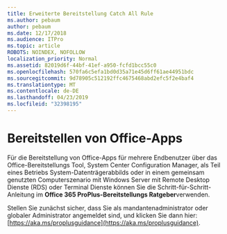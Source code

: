 ```yaml
---
title: Erweiterte Bereitstellung Catch All Rule
ms.author: pebaum
author: pebaum
ms.date: 12/17/2018
ms.audience: ITPro
ms.topic: article
ROBOTS: NOINDEX, NOFOLLOW
localization_priority: Normal
ms.assetid: 82019d6f-44bf-41ef-a950-fcfd1bcc55c0
ms.openlocfilehash: 570fa6c5efa1bd0d35a71e45d6ff61ae44951bdc
ms.sourcegitcommit: 9d78905c512192ffc4675468abd2efc5f2e4baf4
ms.translationtype: MT
ms.contentlocale: de-DE
ms.lasthandoff: 04/23/2019
ms.locfileid: "32398195"
---
```

# <a name="deploy-office-apps"></a>Bereitstellen von Office-Apps

Für die Bereitstellung von Office-Apps für mehrere Endbenutzer über das Office-Bereitstellungs Tool, System Center Configuration Manager, als Teil eines Betriebs System-Datenträgerabbilds oder in einem gemeinsam genutzten Computerszenario mit Windows Server mit Remote Desktop Dienste (RDS) oder Terminal Dienste können Sie die Schritt-für-Schritt-Anleitung im **Office 365 ProPlus-Bereitstellungs Ratgeber**verwenden.
  
Stellen Sie zunächst sicher, dass Sie als mandantenadministrator oder globaler Administrator angemeldet sind, und klicken Sie dann hier: [https://aka.ms/proplusguidance](https://aka.ms/proplusguidance).
  

